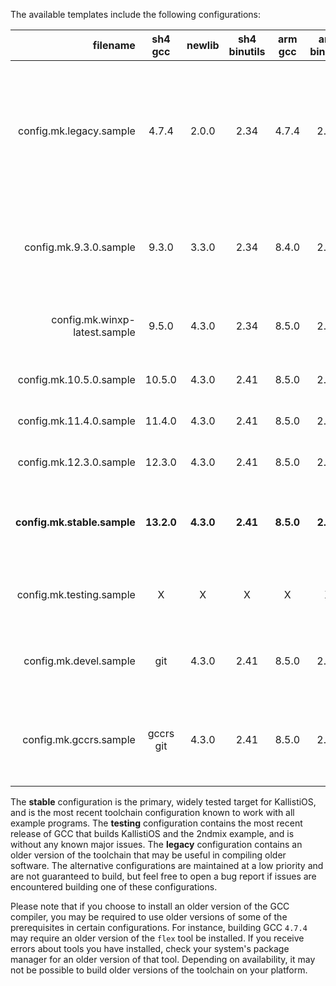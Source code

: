 The available templates include the following configurations:

| filename | sh4 gcc | newlib | sh4 binutils | arm gcc | arm binutils | notes |
|---------:|:-------:|:----------:|:------------:|:-------:|:----------------:|:------|
| config.mk.legacy.sample | 4.7.4 | 2.0.0 | 2.34 | 4.7.4 | 2.34 | older toolchain based on GCC 4<br />former "stable" / "legacy" configuration<br /> [some issues may happen in C++](https://dcemulation.org/phpBB/viewtopic.php?f=29&t=104724) |
| config.mk.9.3.0.sample | 9.3.0 | 3.3.0 | 2.34 | 8.4.0 | 2.34 | older toolchain based on GCC 9<br />former "stable" configuration |
| config.mk.winxp-latest.sample | 9.5.0 | 4.3.0 | 2.34 | 8.5.0 | 2.34 | latest WinXP-compatible toolchain with GCC 9 |
| config.mk.10.5.0.sample | 10.5.0 | 4.3.0 | 2.41 | 8.5.0 | 2.41 | modern toolchain with GCC 10 |
| config.mk.11.4.0.sample | 11.4.0 | 4.3.0 | 2.41 | 8.5.0 | 2.41 | modern toolchain with GCC 11 |
| config.mk.12.3.0.sample | 12.3.0 | 4.3.0 | 2.41 | 8.5.0 | 2.41 | modern toolchain with GCC 12 |
| **config.mk.stable.sample** | **13.2.0** | **4.3.0** | **2.41** | **8.5.0** | **2.41** | **modern toolchain with GCC 13**<br />**current "stable" configuration** |
| config.mk.testing.sample | X | X | X | X | X | most recent GCC release<br />currently none in testing |
| config.mk.devel.sample | git | 4.3.0 | 2.41 | 8.5.0 | 2.41 | latest dev version from git<br />builds as of 2023-09-18 |
| config.mk.gccrs.sample | gccrs git | 4.3.0 | 2.41 | 8.5.0 | 2.41 | latest gccrs version from git<br />for latest Rust support<br />builds as of 2023-09-18 |

The **stable** configuration is the primary, widely tested target for KallistiOS, and is the most recent toolchain configuration known to work with all example programs. The **testing** configuration contains the most recent release of GCC that builds KallistiOS and the 2ndmix example, and is without any known major issues. The **legacy** configuration contains an older version of the toolchain that may be useful in compiling older software. The alternative configurations are maintained at a low priority and are not guaranteed to build, but feel free to open a bug report if issues are encountered building one of these configurations.

Please note that if you choose to install an older version of the GCC compiler, you may be required to use older versions of some of the prerequisites in certain configurations. For instance, building GCC `4.7.4` may require an older version of the `flex` tool be installed. If you receive errors about tools you have installed, check your system's package manager for an older version of that tool. Depending on availability, it may not be possible to build older versions of the toolchain on your platform. 
